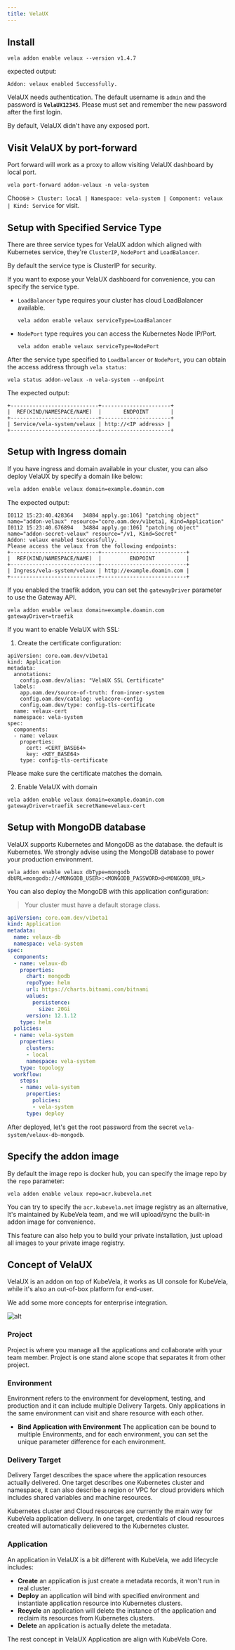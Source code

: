 ```yaml
---
title: VelaUX
---
```


## Install

```shell script
vela addon enable velaux --version v1.4.7
```

expected output:

```
Addon: velaux enabled Successfully.
```

VelaUX needs authentication. The default username is `admin` and the password is **`VelaUX12345`**. Please must set and remember the new password after the first login.

By default, VelaUX didn't have any exposed port.

## Visit VelaUX by port-forward

Port forward will work as a proxy to allow visiting VelaUX dashboard by local port.

```
vela port-forward addon-velaux -n vela-system
```

Choose `> Cluster: local | Namespace: vela-system | Component: velaux | Kind: Service` for visit.

## Setup with Specified Service Type

There are three service types for VelaUX addon which aligned with Kubernetes service, they're `ClusterIP`, `NodePort` and `LoadBalancer`.

By default the service type is ClusterIP for security.

If you want to expose your VelaUX dashboard for convenience, you can specify the service type.

- `LoadBalancer` type requires your cluster has cloud LoadBalancer available.
  ```shell script
  vela addon enable velaux serviceType=LoadBalancer
  ```
- `NodePort` type requires you can access the Kubernetes Node IP/Port.
  ```shell script
  vela addon enable velaux serviceType=NodePort
  ```

After the service type specified to `LoadBalancer` or `NodePort`, you can obtain the access address through `vela status`:

```
vela status addon-velaux -n vela-system --endpoint
```

The expected output:

```
+----------------------------+----------------------+
|  REF(KIND/NAMESPACE/NAME)  |       ENDPOINT       |
+----------------------------+----------------------+
| Service/vela-system/velaux | http://<IP address> |
+----------------------------+----------------------+
```

## Setup with Ingress domain

If you have ingress and domain available in your cluster, you can also deploy VelaUX by specify a domain like below:

```bash
vela addon enable velaux domain=example.doamin.com
```

The expected output:

```
I0112 15:23:40.428364   34884 apply.go:106] "patching object" name="addon-velaux" resource="core.oam.dev/v1beta1, Kind=Application"
I0112 15:23:40.676894   34884 apply.go:106] "patching object" name="addon-secret-velaux" resource="/v1, Kind=Secret"
Addon: velaux enabled Successfully.
Please access the velaux from the following endpoints:
+----------------------------+---------------------------+
|  REF(KIND/NAMESPACE/NAME)  |         ENDPOINT          |
+----------------------------+---------------------------+
| Ingress/vela-system/velaux | http://example.doamin.com |
+----------------------------+---------------------------+
```

If you enabled the traefik addon, you can set the `gatewayDriver` parameter to use the Gateway API.

```shell script
vela addon enable velaux domain=example.doamin.com gatewayDriver=traefik
```

If you want to enable VelaUX with SSL:

1. Create the certificate configuration:

```shell
apiVersion: core.oam.dev/v1beta1
kind: Application
metadata:
  annotations:
    config.oam.dev/alias: "VelaUX SSL Certificate"
  labels:
    app.oam.dev/source-of-truth: from-inner-system
    config.oam.dev/catalog: velacore-config
    config.oam.dev/type: config-tls-certificate
  name: velaux-cert
  namespace: vela-system
spec:
  components:
  - name: velaux
    properties:
      cert: <CERT_BASE64>
      key: <KEY_BASE64>
    type: config-tls-certificate
```

Please make sure the certificate matches the domain.

2. Enable VelaUX with domain

```shell
vela addon enable velaux domain=example.doamin.com gatewayDriver=traefik secretName=velaux-cert
```

## Setup with MongoDB database

VelaUX supports Kubernetes and MongoDB as the database. the default is Kubernetes. We strongly advise using the MongoDB database to power your production environment.

```shell script
vela addon enable velaux dbType=mongodb dbURL=mongodb://<MONGODB_USER>:<MONGODB_PASSWORD>@<MONGODB_URL>
```

You can also deploy the MongoDB with this application configuration:

> Your cluster must have a default storage class. 

```yaml
apiVersion: core.oam.dev/v1beta1
kind: Application
metadata:
  name: velaux-db
  namespace: vela-system
spec:
  components:
  - name: velaux-db
    properties:
      chart: mongodb
      repoType: helm
      url: https://charts.bitnami.com/bitnami
      values:
        persistence:
          size: 20Gi
      version: 12.1.12
    type: helm
  policies:
  - name: vela-system
    properties:
      clusters:
      - local
      namespace: vela-system
    type: topology
  workflow:
    steps:
    - name: vela-system
      properties:
        policies:
        - vela-system
      type: deploy
```

After deployed, let's get the root password from the secret `vela-system/velaux-db-mongodb`.

## Specify the addon image

By default the image repo is docker hub, you can specify the image repo by the `repo` parameter:

```
vela addon enable velaux repo=acr.kubevela.net
```

You can try to specify the `acr.kubevela.net` image registry as an alternative, It's maintained by KubeVela team, and we will upload/sync the built-in addon image for convenience.

This feature can also help you to build your private installation, just upload all images to your private image registry.

## Concept of VelaUX

VelaUX is an addon on top of KubeVela, it works as UI console for KubeVela, while it's also an out-of-box platform for end-user.

We add some more concepts for enterprise integration.

![alt](../../resources/velaux-concept.png)

### Project

Project is where you manage all the applications and collaborate with your team member. Project is one stand alone scope that separates it from other project.

### Environment

Environment refers to the environment for development, testing, and production and it can include multiple Delivery Targets. Only applications in the same environment can visit and share resource with each other.

- <b>Bind Application with Environment</b> The application can be bound to multiple Environments, and for each environment, you can set the unique parameter difference for each environment.

### Delivery Target

Delivery Target describes the space where the application resources actually delivered. One target describes one Kubernetes cluster and namespace, it can also describe a region or VPC for cloud providers which includes shared variables and machine resources.

Kubernetes cluster and Cloud resources are currently the main way for KubeVela application delivery. In one target, credentials of cloud resources created will automatically delievered to the Kubernetes cluster.

### Application

An application in VelaUX is a bit different with KubeVela, we add lifecycle includes:

- <b>Create</b> an application is just create a metadata records, it won't run in real cluster.
- <b>Deploy</b> an application will bind with specified environment and instantiate application resource into Kubernetes clusters.
- <b>Recycle</b> an application will delete the instance of the application and reclaim its resources from Kubernetes clusters.
- <b>Delete</b> an application is actually delete the metadata.

The rest concept in VelaUX Application are align with KubeVela Core.
